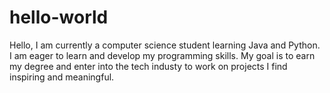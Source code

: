 # hello-world
Hello, I am currently a computer science student learning Java and Python. I am eager to learn and develop my programming skills. My goal is to earn my degree and enter into the tech industy to work on projects I find inspiring and meaningful.
